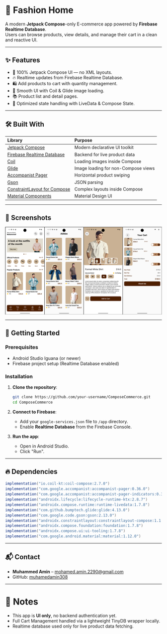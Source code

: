 # 🛒 Fashion Home

A modern **Jetpack Compose**-only E-commerce app powered by **Firebase Realtime Database**.  
Users can browse products, view details, and manage their cart in a clean and reactive UI.

---

## ✨ Features
- 📱 100% Jetpack Compose UI — no XML layouts.
- 🔥 Realtime updates from Firebase Realtime Database.
- 🛍️ Add products to cart with quantity management.
- 🎨 Smooth UI with Coil & Glide image loading.
- 📚 Product list and detail pages.
- 🚀 Optimized state handling with LiveData & Compose State.

---

## 🛠️ Built With
| Library | Purpose |
|:-------|:--------|
| [Jetpack Compose](https://developer.android.com/jetpack/compose) | Modern declarative UI toolkit |
| [Firebase Realtime Database](https://firebase.google.com/products/realtime-database) | Backend for live product data |
| [Coil](https://github.com/coil-kt/coil) | Loading images inside Compose |
| [Glide](https://github.com/bumptech/glide) | Image loading for non-Compose views |
| [Accompanist Pager](https://google.github.io/accompanist/pager/) | Horizontal product swiping |
| [Gson](https://github.com/google/gson) | JSON parsing |
| [ConstraintLayout for Compose](https://developer.android.com/jetpack/compose/layouts/constraintlayout) | Complex layouts inside Compose |
| [Material Components](https://m3.material.io/) | Material Design UI |

---

## 📸 Screenshots
![Preview1](MergedImages.png)

---

## 🚀 Getting Started

### Prerequisites
- Android Studio Iguana (or newer)
- Firebase project setup (Realtime Database enabled)

### Installation

1. **Clone the repository**:
   ```bash
   git clone https://github.com/your-username/ComposeCommerce.git
   cd ComposeCommerce
   ```

2. **Connect to Firebase**:
   - Add your `google-services.json` file to `/app` directory.
   - Enable **Realtime Database** from the Firebase Console.

3. **Run the app**:
   - Open in Android Studio.
   - Click "Run".

---

## 🔥 Dependencies
```gradle
implementation("io.coil-kt:coil-compose:2.7.0")
implementation("com.google.accompanist:accompanist-pager:0.36.0")
implementation("com.google.accompanist:accompanist-pager-indicators:0.36.0")
implementation("androidx.lifecycle:lifecycle-runtime-ktx:2.8.7")
implementation("androidx.compose.runtime:runtime-livedata:1.7.8")
implementation("com.github.bumptech.glide:glide:4.13.0")
implementation("com.google.code.gson:gson:2.13.0")
implementation("androidx.constraintlayout:constraintlayout-compose:1.1.1")
implementation("androidx.compose.foundation:foundation:1.7.8")
implementation("androidx.compose.ui:ui-tooling:1.7.8")
implementation("com.google.android.material:material:1.12.0")
```
---

## 📬 Contact
- **Muhammed Amin** – [mohamed.amin.2290@gmail.com](mailto:mohamed.amin.2290@gmail.com)
- GitHub: [muhamedamin308](https://github.com/muhamedamin308)

---

# 📢 Notes
- This app is **UI only**, no backend authentication yet.
- Full Cart Management handled via a lightweight TinyDB wrapper locally.
- Realtime database used only for live product data fetching.